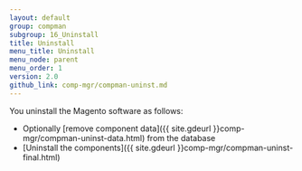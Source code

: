 ```yaml
---
layout: default 
group: compman
subgroup: 16_Uninstall
title: Uninstall
menu_title: Uninstall
menu_node: parent
menu_order: 1
version: 2.0
github_link: comp-mgr/compman-uninst.md
---
```


You uninstall the Magento software as follows:

*	Optionally [remove component data]({{ site.gdeurl }}comp-mgr/compman-uninst-data.html) from the database
*	[Uninstall the components]({{ site.gdeurl }}comp-mgr/compman-uninst-final.html)

